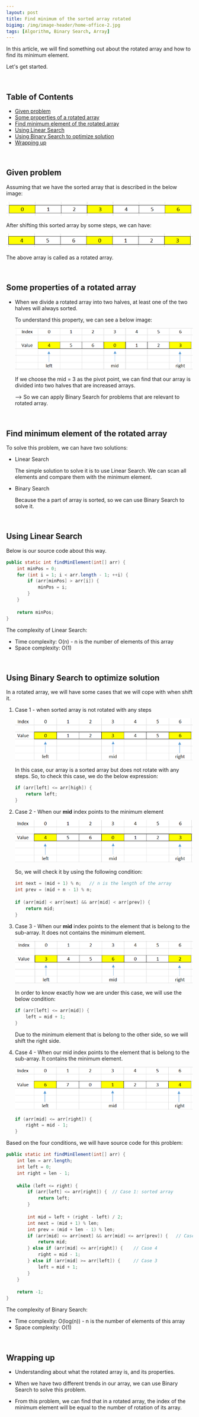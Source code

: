 ```yaml
---
layout: post
title: Find minimum of the sorted array rotated
bigimg: /img/image-header/home-office-2.jpg
tags: [Algorithm, Binary Search, Array]
---
```


In this article, we will find something out about the rotated array and how to find its minimum element.

Let's get started.

<br>

## Table of Contents
- [Given problem](#given-problem)
- [Some properties of a rotated array](#some-properties-of-a-rotated-array)
- [Find minimum element of the rotated array](#find-minimum-element-of-the-rotated-array)
- [Using Linear Search](#using-linear-search)
- [Using Binary Search to optimize solution](#using-binary-search-to-optimize-solution)
- [Wrapping up](#wrapping-up)

<br>

## Given problem

Assuming that we have the sorted array that is described in the below image:

![](../img/Data-structure/array/rotated-array/sorted-array.png)

After shifting this sorted array by some steps, we can have:

![](../img/Data-structure/array/rotated-array/rotated-array.png)

The above array is called as a rotated array.

<br>

## Some properties of a rotated array

- When we divide a rotated array into two halves, at least one of the two halves will always sorted.

    To understand this property, we can see a below image:

    ![](../img/Data-structure/array/rotated-array/sorted-property.png)

    If we choose the mid = 3 as the pivot point, we can find that our array is divided into two halves that are increased arrays.

    --> So we can apply Binary Search for problems that are relevant to rotated array.

<br>

## Find minimum element of the rotated array

To solve this problem, we can have two solutions:
- Linear Search

    The simple solution to solve it is to use Linear Search. We can scan all elements and compare them with the minimum element.

- Binary Search

    Because the a part of array is sorted, so we can use Binary Search to solve it.

<br>

## Using Linear Search

Below is our source code about this way.

```java
public static int findMinElement(int[] arr) {
    int minPos = 0;
    for (int i = 1; i < arr.length - 1; ++i) {
        if (arr[minPos] > arr[i]) {
            minPos = i;
        }
    }

    return minPos;
}
```

The complexity of Linear Search:
- Time complexity: O(n) - n is the number of elements of this array
- Space complexity: O(1)

<br>

## Using Binary Search to optimize solution

In a rotated array, we will have some cases that we will cope with when shift it.

1. Case 1 - when sorted array is not rotated with any steps

    ![](../img/Data-structure/array/rotated-array/find-min-element/case-1.png)

    In this case, our array is a sorted array but does not rotate with any steps. So, to check this case, we do the below expression:

    ```java
    if (arr[left] <= arr[high]) {
        return left;
    }
    ```

2. Case 2 - When our **mid** index points to the minimum element

    ![](../img/Data-structure/array/rotated-array/find-min-element/case-2.png)

    So, we will check it by using the following condition:

    ```java
    int next = (mid + 1) % n;   // n is the length of the array
    int prev = (mid + n - 1) % n;

    if (arr[mid] < arr[next] && arr[mid] < arr[prev]) {
        return mid;
    }
    ```

3. Case 3 - When our **mid** index points to the element that is belong to the sub-array. It does not contains the minimum element.

    ![](../img/Data-structure/array/rotated-array/find-min-element/case-3.png)

    In order to know exactly how we are under this case, we will use the below condition:

    ```java
    if (arr[left] <= arr[mid]) {
        left = mid + 1;
    }
    ```

    Due to the minimum element that is belong to the other side, so we will shift the right side.


4. Case 4 - When our mid index points to the element that is belong to the sub-array. It contains the minimum element.

    ![](../img/Data-structure/array/rotated-array/find-min-element/case-4.png)

    ```java
    if (arr[mid] <= arr[right]) {
        right = mid - 1;
    }
    ```

Based on the four conditions, we will have source code for this problem:

```java
public static int findMinElement(int[] arr) {
    int len = arr.length;
    int left = 0;
    int right = len - 1;

    while (left <= right) {
        if (arr[left] <= arr[right]) {  // Case 1: sorted array
            return left;
        }

        int mid = left + (right - left) / 2;
        int next = (mid + 1) % len;
        int prev = (mid + len - 1) % len;
        if (arr[mid] <= arr[next] && arr[mid] <= arr[prev]) {   // Case 2: mid index points to the minimum element
            return mid;
        } else if (arr[mid] <= arr[right]) {    // Case 4
            right = mid - 1;
        } else if (arr[mid] >= arr[left]) {     // Case 3
            left = mid + 1;
        }
    }

    return -1;
}
```

The complexity of Binary Search:
- Time complexity: O(log(n)) - n is the number of elements of this array
- Space complexity: O(1)

<br>

## Wrapping up

- Understanding about what the rotated array is, and its properties.

- When we have two different trends in our array, we can use Binary Search to solve this problem.

- From this problem, we can find that in a rotated array, the index of the minimum element will be equal to the number of rotation of its array.
